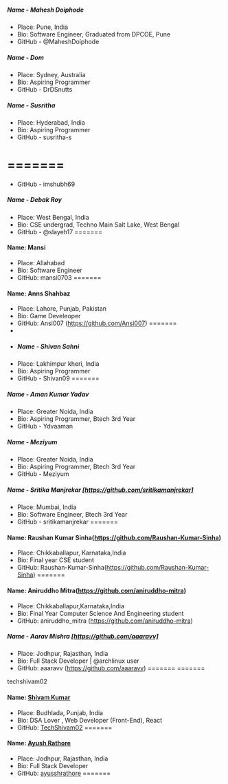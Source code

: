 ##### Name - Mahesh Doiphode
- Place: Pune, India
- Bio: Software Engineer, Graduated from DPCOE, Pune
- GitHub - @MaheshDoiphode

##### Name - Dom
- Place: Sydney, Australia
- Bio: Aspiring Programmer
- GitHub - DrDSnutts

##### Name - Susritha
- Place: Hyderabad, India
- Bio: Aspiring Programmer
- GitHub - susritha-s

=======
=======
- GitHub - imshubh69


##### Name - Debak Roy
- Place: West Bengal, India
- Bio: CSE undergrad, Techno Main Salt Lake, West Bengal
- GitHub - @slayeh17
=======

#### Name: Mansi
- Place: Allahabad 
- Bio: Software Engineer
- GitHub: mansi0703
=======

#### Name: Anns Shahbaz
- Place: Lahore, Punjab, Pakistan
- Bio: Game Develeoper
- GitHub: Ansi007 (https://github.com/Ansi007)
=======
- 
- ##### Name - Shivan Sahni
- Place: Lakhimpur kheri, India
- Bio: Aspiring Programmer
- GitHub - Shivan09
=======

##### Name - Aman Kumar Yadav
- Place: Greater Noida, India
- Bio: Aspiring Programmer, Btech 3rd Year
- GitHub - Ydvaaman

##### Name - Meziyum
- Place: Greater Noida, India
- Bio: Aspiring Programmer, Btech 3rd Year
- GitHub - Meziyum

##### Name - Sritika Manjrekar [https://github.com/sritikamanjrekar]
- Place: Mumbai, India
- Bio: Software Engineer, Btech 3rd Year
- GitHub - sritikamanjrekar
=======

#### Name: Raushan Kumar Sinha(https://github.com/Raushan-Kumar-Sinha)
- Place: Chikkaballapur, Karnataka,India
- Bio: Final year CSE student
- GitHub: Raushan-Kumar-Sinha(https://github.com/Raushan-Kumar-Sinha)
=======
#### Name: Aniruddho Mitra(https://github.com/aniruddho-mitra)
- Place: Chikkaballapur,Karnataka,India
- Bio: Final Year Computer Science And Engineering student
- GitHub: aniruddho_mitra (https://github.com/aniruddho-mitra)

##### Name - Aarav Mishra [https://github.com/aaaravv] 
- Place: Jodhpur, Rajasthan, India
- Bio: Full Stack Developer | @archlinux user
- GitHub: aaaravv (https://github.com/aaaravv)
=======
=======

 techshivam02
#### Name: [Shivam Kumar](https://github.com/TechShivam02)
- Place: Budhlada, Punjab, India
- Bio:  DSA Lover , Web Developer (Front-End), React 
- GitHub: [TechShivam02](https://github.com/TechShivam02)
=======
#### Name: [Ayush Rathore](https://github.com/ayusshrathore)
- Place: Jodhpur, Rajasthan, India
- Bio: Full Stack Developer
- GitHub: [ayusshrathore](https://github.com/ayusshrathore)
=======



